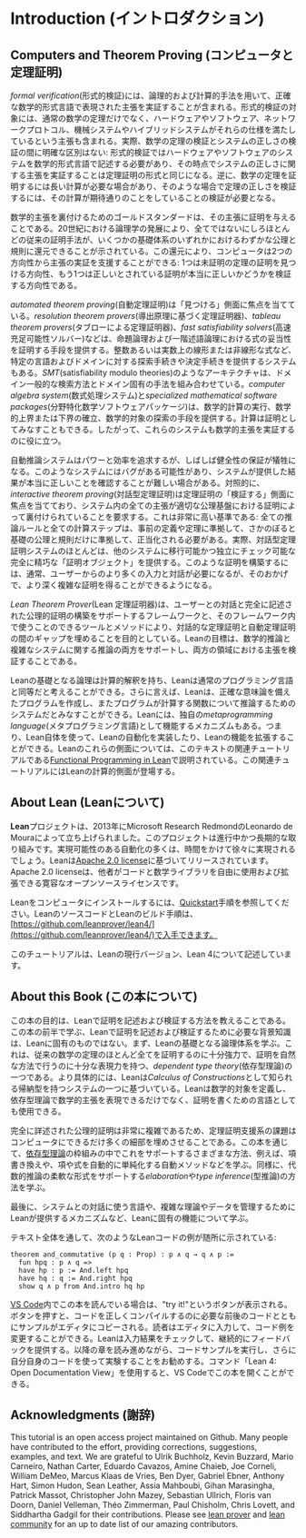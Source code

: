 Introduction (イントロダクション)
============

## Computers and Theorem Proving (コンピュータと定理証明)

*formal verification*(形式的検証)には、論理的および計算的手法を用いて、正確な数学的形式言語で表現された主張を実証することが含まれる。形式的検証の対象には、通常の数学の定理だけでなく、ハードウェアやソフトウェア、ネットワークプロトコル、機械システムやハイブリッドシステムがそれらの仕様を満たしているという主張も含まれる。実際、数学の定理の検証とシステムの正しさの検証の間に明確な区別はない: 形式的検証ではハードウェアやソフトウェアのシステムを数学的形式言語で記述する必要があり、その時点でシステムの正しさに関する主張を実証することは定理証明の形式と同じになる。逆に、数学の定理を証明するには長い計算が必要な場合があり、そのような場合で定理の正しさを検証するには、その計算が期待通りのことをしていることの検証が必要となる。

数学的主張を裏付けるためのゴールドスタンダードは、その主張に証明を与えることである。20世紀における論理学の発展により、全てではないにしろほとんどの従来の証明手法が、いくつかの基礎体系のいずれかにおけるわずかな公理と規則に還元できることが示されている。この還元により、コンピュータは2つの方向性から主張の実証を支援することができる: 1つは未証明の定理の証明を見つける方向性、もう1つは正しいとされている証明が本当に正しいかどうかを検証する方向性である。

*automated theorem proving*(自動定理証明)は「見つける」側面に焦点を当てている。*resolution theorem provers*(導出原理に基づく定理証明器)、*tableau theorem provers*(タブローによる定理証明器)、*fast satisfiability solvers*(高速充足可能性ソルバー)などは、命題論理および一階述語論理における式の妥当性を証明する手段を提供する。整数あるいは実数上の線形または非線形な式など、特定の言語およびドメインに対する探索手続きや決定手続きを提供するシステムもある。*SMT*(satisfiability modulo theories)のようなアーキテクチャは、ドメイン一般的な検索方法とドメイン固有の手法を組み合わせている。*computer algebra system*(数式処理システム)と*specialized mathematical software packages*(分野特化数学ソフトウェアパッケージ)は、数学的計算の実行、数学的上界または下界の確立、数学的対象の探索の手段を提供する。計算は証明としてみなすこともできる。したがって、これらのシステムも数学的主張を実証するのに役に立つ。

自動推論システムはパワーと効率を追求するが、しばしば健全性の保証が犠牲になる。このようなシステムにはバグがある可能性があり、システムが提供した結果が本当に正しいことを確認することが難しい場合がある。対照的に、*interactive theorem proving*(対話型定理証明)は定理証明の「検証する」側面に焦点を当てており、システム内の全ての主張が適切な公理基盤における証明によって裏付けられていることを要求する。これは非常に高い基準である: 全ての推論ルールと全ての計算ステップは、事前の定義や定理に準拠して、さかのぼると基礎の公理と規則だけに準拠して、正当化される必要がある。実際、対話型定理証明システムのほとんどは、他のシステムに移行可能かつ独立にチェック可能な完全に精巧な「証明オブジェクト」を提供する。このような証明を構築するには、通常、ユーザーからのより多くの入力と対話が必要になるが、そのおかげで、より深く複雑な証明を得ることができるようになる。

*Lean Theorem Prover*(Lean 定理証明器)は、ユーザーとの対話と完全に記述された公理的証明の構築をサポートするフレームワークと、そのフレームワーク内で使うことのできるツールとメソッドにより、対話的な定理証明と自動定理証明の間のギャップを埋めることを目的としている。Leanの目標は、数学的推論と複雑なシステムに関する推論の両方をサポートし、両方の領域における主張を検証することである。

Leanの基礎となる論理は計算的解釈を持ち、Leanは通常のプログラミング言語と同等だと考えることができる。さらに言えば、Leanは、正確な意味論を備えたプログラムを作成し、またプログラムが計算する関数について推論するためのシステムだとみなすことができる。Leanには、独自の*metaprogramming language*(メタプログラミング言語)として機能するメカニズムもある。つまり、Lean自体を使って、Leanの自動化を実装したり、Leanの機能を拡張することができる。Leanのこれらの側面については、このテキストの関連チュートリアルである[Functional Programming in Lean](https://leanprover.github.io/functional_programming_in_lean/)で説明されている。この関連チュートリアルにはLeanの計算的側面が登場する。

## About Lean (Leanについて)

**Lean**プロジェクトは、2013年にMicrosoft Research RedmondのLeonardo de Mouraによって立ち上げられました。このプロジェクトは進行中かつ長期的な取り組みです。実現可能性のある自動化の多くは、時間をかけて徐々に実現されるでしょう。Leanは[Apache 2.0 license](./LICENSE)に基づいてリリースされています。Apache 2.0 licenseは、他者がコードと数学ライブラリを自由に使用および拡張できる寛容なオープンソースライセンスです。

Leanをコンピュータにインストールするには、[Quickstart](https://github.com/leanprover/lean4/blob/master/doc/quickstart.md)手順を参照してください。LeanのソースコードとLeanのビルド手順は、[https://github.com/leanprover/lean4/](https://github.com/leanprover/lean4/)で入手できます。

このチュートリアルは、Leanの現行バージョン、Lean 4について記述しています。

## About this Book (この本について)

この本の目的は、Leanで証明を記述および検証する方法を教えることである。この本の前半で学ぶ、Leanで証明を記述および検証するために必要な背景知識は、Leanに固有のものではない。まず、Leanの基礎となる論理体系を学ぶ。これは、従来の数学の定理のほとんど全てを証明するのに十分強力で、証明を自然な方法で行うのに十分な表現力を持つ、*dependent type theory*(依存型理論)の一つである。より具体的には、Leanは*Calculus of Constructions*として知られる帰納型を持つシステムの一つに基づいている。Leanは数学的対象を定義し、依存型理論で数学的主張を表現できるだけでなく、証明を書くための言語としても使用できる。

完全に詳述された公理的証明は非常に複雑であるため、定理証明支援系の課題はコンピュータにできるだけ多くの細部を埋めさせることである。この本を通じて、[依存型理論](./dependent_type_theory.md)の枠組みの中でこれをサポートするさまざまな方法、例えば、項書き換えや、項や式を自動的に単純化する自動メソッドなどを学ぶ。同様に、代数的推論の柔軟な形式をサポートする*elaboration*や*type inference*(型推論)の方法を学ぶ。

最後に、システムとの対話に使う言語や、複雑な理論やデータを管理するためにLeanが提供するメカニズムなど、Leanに固有の機能について学ぶ。

テキスト全体を通して、次のようなLeanコードの例が随所に示されている:

```lean
theorem and_commutative (p q : Prop) : p ∧ q → q ∧ p :=
  fun hpq : p ∧ q =>
  have hp : p := And.left hpq
  have hq : q := And.right hpq
  show q ∧ p from And.intro hq hp
```

[VS Code](https://code.visualstudio.com/)内でこの本を読んでいる場合は、"try it!"というボタンが表示される。ボタンを押すと、コードを正しくコンパイルするのに必要な前後のコードとともにサンプルがエディタにコピーされる。読者はエディタに入力して、コード例を変更することができる。Leanは入力結果をチェックして、継続的にフィードバックを提供する。以降の章を読み進めながら、コードサンプルを実行し、さらに自分自身のコードを使って実験することをお勧めする。コマンド「Lean 4: Open Documentation View」を使用すると、VS Codeでこの本を開くことができる。

## Acknowledgments (謝辞)

This tutorial is an open access project maintained on Github. Many people have contributed to the effort, providing
corrections, suggestions, examples, and text. We are grateful to Ulrik Buchholz, Kevin Buzzard, Mario Carneiro, Nathan
Carter, Eduardo Cavazos, Amine Chaieb, Joe Corneli, William DeMeo, Marcus Klaas de Vries, Ben Dyer, Gabriel Ebner,
Anthony Hart, Simon Hudon, Sean Leather, Assia Mahboubi, Gihan Marasingha, Patrick Massot, Christopher John Mazey,
Sebastian Ullrich, Floris van Doorn, Daniel Velleman, Théo Zimmerman, Paul Chisholm, Chris Lovett, and Siddhartha Gadgil for their contributions.  Please see [lean prover](https://github.com/leanprover/) and [lean community](https://github.com/leanprover-community/) for an up to date list
of our amazing contributors.
